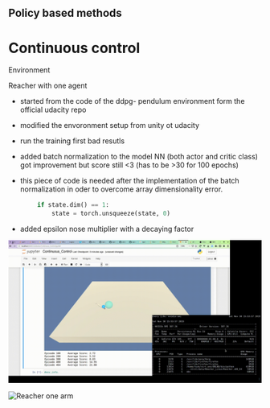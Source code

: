 
### 

## Policy based methods 
# Continuous control 


Environment 

Reacher with one agent 

- started from the code of the ddpg-	pendulum environment form the official udacity repo
- modified the envoronment setup from unity ot udacity 
- run the training first bad resutls 
- added batch normalization to the model NN (both actor and critic class) got improvement but score still <3 (has to be >30 for 100 epochs) 

- this piece of code is needed after the implementation of the batch normalization in oder to overcome array dimensionality error.
```python
        if state.dim() == 1:
            state = torch.unsqueeze(state, 0)
```

- added epsilon nose multiplier with a decaying factor 

![Reacher One arm](assets/reacher_one_arm.gif)

![Reacher one arm](2019-11-30_22-42-52.gif)
